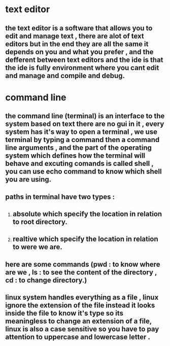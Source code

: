 # text editor
## the text editor is a software that allows you to edit and manage text , there are alot of text editors but in the end they are all the same it depends on you and what you prefer , and the defferent between text editors and the ide is that the ide is fully environment where you cant edit and manage and compile and debug.

# command line
## the command line (terminal) is an interface to the system based on text there are no gui in it , every system has it's way to open a terminal , we use terminal by typing a command then a command line arguments , and the part of the operating system which defines how the terminal will behave and excuting comands is called shell , you can use echo command to know which shell you are using.

## paths in terminal have two types :
1. ## absolute which specify the location in relation to root directory.
2. ## realtive which specify the location in relation to were we are.

## here are some commands (pwd : to know where are we  , ls : to see the content of the directory , cd : to change directory.)

## linux system handles everything as a file , linux ignore the extension of the file instead it looks inside the file to know it's type so its meaningless to change an extension of a file, linux is also a case sensitive so you have to pay attention to uppercase and lowercase letter .
